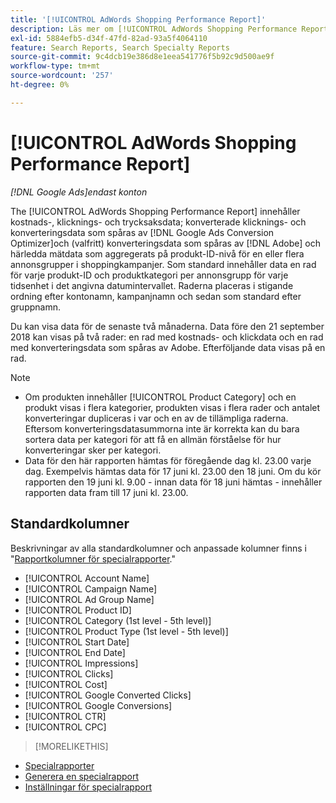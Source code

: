 ```yaml
---
title: '[!UICONTROL AdWords Shopping Performance Report]'
description: Läs mer om [!UICONTROL AdWords Shopping Performance Report].
exl-id: 5884efb5-d34f-47fd-82ad-93a5f4064110
feature: Search Reports, Search Specialty Reports
source-git-commit: 9c4dcb19e386d8e1eea541776f5b92c9d500ae9f
workflow-type: tm+mt
source-wordcount: '257'
ht-degree: 0%

---
```


# [!UICONTROL AdWords Shopping Performance Report]

*[!DNL Google Ads]endast konton*

The [!UICONTROL AdWords Shopping Performance Report] innehåller kostnads-, klicknings- och trycksaksdata; konverterade klicknings- och konverteringsdata som spåras av [!DNL Google Ads Conversion Optimizer]och (valfritt) konverteringsdata som spåras av [!DNL Adobe] och härledda mätdata som aggregerats på produkt-ID-nivå för en eller flera annonsgrupper i shoppingkampanjer. Som standard innehåller data en rad för varje produkt-ID och produktkategori per annonsgrupp för varje tidsenhet i det angivna datumintervallet. Raderna placeras i stigande ordning efter kontonamn, kampanjnamn och sedan som standard efter gruppnamn.

Du kan visa data för de senaste två månaderna. Data före den 21 september 2018 kan visas på två rader: en rad med kostnads- och klickdata och en rad med konverteringsdata som spåras av Adobe. Efterföljande data visas på en rad.

>[!NOTE]
>
>* Om produkten innehåller [!UICONTROL Product Category] och en produkt visas i flera kategorier, produkten visas i flera rader och antalet konverteringar dupliceras i var och en av de tillämpliga raderna. Eftersom konverteringsdatasummorna inte är korrekta kan du bara sortera data per kategori för att få en allmän förståelse för hur konverteringar sker per kategori.
>* Data för den här rapporten hämtas för föregående dag kl. 23.00 varje dag. Exempelvis hämtas data för 17 juni kl. 23.00 den 18 juni. Om du kör rapporten den 19 juni kl. 9.00 - innan data för 18 juni hämtas - innehåller rapporten data fram till 17 juni kl. 23.00.

## Standardkolumner

Beskrivningar av alla standardkolumner och anpassade kolumner finns i &quot;[Rapportkolumner för specialrapporter](specialty-report-columns.md).&quot;

* [!UICONTROL Account Name]
* [!UICONTROL Campaign Name]
* [!UICONTROL Ad Group Name]
* [!UICONTROL Product ID]
* [!UICONTROL Category (1st level - 5th level)]
* [!UICONTROL Product Type (1st level - 5th level)]
* [!UICONTROL Start Date]
* [!UICONTROL End Date]
* [!UICONTROL Impressions]
* [!UICONTROL Clicks]
* [!UICONTROL Cost]
* [!UICONTROL Google Converted Clicks]
* [!UICONTROL Google Conversions]
* [!UICONTROL CTR]
* [!UICONTROL CPC]

>[!MORELIKETHIS]
>
* [Specialrapporter](specialty-report-about.md)
* [Generera en specialrapport](specialty-report-generate.md)
* [Inställningar för specialrapport](specialty-report-settings.md)
